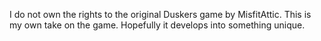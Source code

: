 I do not own the rights to the original Duskers game by MisfitAttic.
This is my own take on the game. Hopefully it develops into something 
unique.